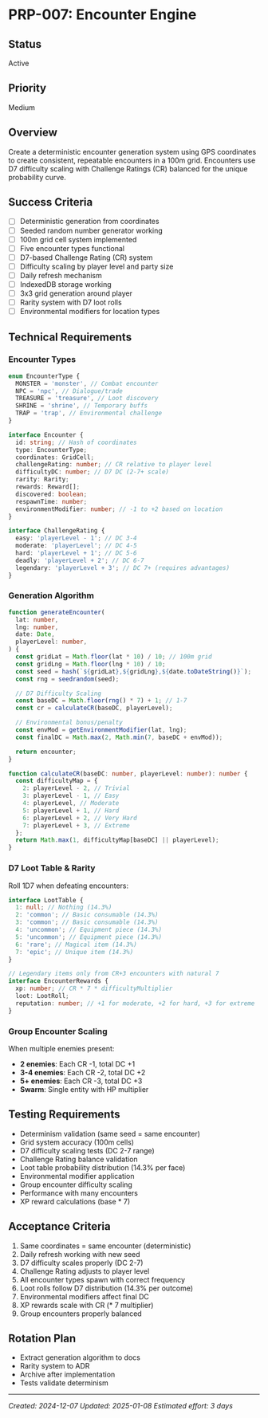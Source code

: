 # PRP-007: Encounter Engine

## Status

Active

## Priority

Medium

## Overview

Create a deterministic encounter generation system using GPS coordinates to create consistent, repeatable encounters in a 100m grid. Encounters use D7 difficulty scaling with Challenge Ratings (CR) balanced for the unique probability curve.

## Success Criteria

- [ ] Deterministic generation from coordinates
- [ ] Seeded random number generator working
- [ ] 100m grid cell system implemented
- [ ] Five encounter types functional
- [ ] D7-based Challenge Rating (CR) system
- [ ] Difficulty scaling by player level and party size
- [ ] Daily refresh mechanism
- [ ] IndexedDB storage working
- [ ] 3x3 grid generation around player
- [ ] Rarity system with D7 loot rolls
- [ ] Environmental modifiers for location types

## Technical Requirements

### Encounter Types

```typescript
enum EncounterType {
  MONSTER = 'monster', // Combat encounter
  NPC = 'npc', // Dialogue/trade
  TREASURE = 'treasure', // Loot discovery
  SHRINE = 'shrine', // Temporary buffs
  TRAP = 'trap', // Environmental challenge
}

interface Encounter {
  id: string; // Hash of coordinates
  type: EncounterType;
  coordinates: GridCell;
  challengeRating: number; // CR relative to player level
  difficultyDC: number; // D7 DC (2-7+ scale)
  rarity: Rarity;
  rewards: Reward[];
  discovered: boolean;
  respawnTime: number;
  environmentModifier: number; // -1 to +2 based on location
}

interface ChallengeRating {
  easy: 'playerLevel - 1'; // DC 3-4
  moderate: 'playerLevel'; // DC 4-5
  hard: 'playerLevel + 1'; // DC 5-6
  deadly: 'playerLevel + 2'; // DC 6-7
  legendary: 'playerLevel + 3'; // DC 7+ (requires advantages)
}
```

### Generation Algorithm

```typescript
function generateEncounter(
  lat: number,
  lng: number,
  date: Date,
  playerLevel: number,
) {
  const gridLat = Math.floor(lat * 10) / 10; // 100m grid
  const gridLng = Math.floor(lng * 10) / 10;
  const seed = hash(`${gridLat},${gridLng},${date.toDateString()}`);
  const rng = seedrandom(seed);

  // D7 Difficulty Scaling
  const baseDC = Math.floor(rng() * 7) + 1; // 1-7
  const cr = calculateCR(baseDC, playerLevel);

  // Environmental bonus/penalty
  const envMod = getEnvironmentModifier(lat, lng);
  const finalDC = Math.max(2, Math.min(7, baseDC + envMod));

  return encounter;
}

function calculateCR(baseDC: number, playerLevel: number): number {
  const difficultyMap = {
    2: playerLevel - 2, // Trivial
    3: playerLevel - 1, // Easy
    4: playerLevel, // Moderate
    5: playerLevel + 1, // Hard
    6: playerLevel + 2, // Very Hard
    7: playerLevel + 3, // Extreme
  };
  return Math.max(1, difficultyMap[baseDC] || playerLevel);
}
```

### D7 Loot Table & Rarity

Roll 1D7 when defeating encounters:

```typescript
interface LootTable {
  1: null; // Nothing (14.3%)
  2: 'common'; // Basic consumable (14.3%)
  3: 'common'; // Basic consumable (14.3%)
  4: 'uncommon'; // Equipment piece (14.3%)
  5: 'uncommon'; // Equipment piece (14.3%)
  6: 'rare'; // Magical item (14.3%)
  7: 'epic'; // Unique item (14.3%)
}

// Legendary items only from CR+3 encounters with natural 7
interface EncounterRewards {
  xp: number; // CR * 7 * difficultyMultiplier
  loot: LootRoll;
  reputation: number; // +1 for moderate, +2 for hard, +3 for extreme
}
```

### Group Encounter Scaling

When multiple enemies present:

- **2 enemies**: Each CR -1, total DC +1
- **3-4 enemies**: Each CR -2, total DC +2
- **5+ enemies**: Each CR -3, total DC +3
- **Swarm**: Single entity with HP multiplier

## Testing Requirements

- Determinism validation (same seed = same encounter)
- Grid system accuracy (100m cells)
- D7 difficulty scaling tests (DC 2-7 range)
- Challenge Rating balance validation
- Loot table probability distribution (14.3% per face)
- Environmental modifier application
- Group encounter difficulty scaling
- Performance with many encounters
- XP reward calculations (base \* 7)

## Acceptance Criteria

1. Same coordinates = same encounter (deterministic)
2. Daily refresh working with new seed
3. D7 difficulty scales properly (DC 2-7)
4. Challenge Rating adjusts to player level
5. All encounter types spawn with correct frequency
6. Loot rolls follow D7 distribution (14.3% per outcome)
7. Environmental modifiers affect final DC
8. XP rewards scale with CR (\* 7 multiplier)
9. Group encounters properly balanced

## Rotation Plan

- Extract generation algorithm to docs
- Rarity system to ADR
- Archive after implementation
- Tests validate determinism

---

_Created: 2024-12-07_
_Updated: 2025-01-08_
_Estimated effort: 3 days_
